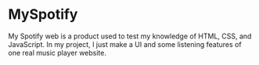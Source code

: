 # MySpotify
My Spotify web is a product used to test my knowledge of HTML, CSS, and JavaScript. In my project, I just make a UI and some listening features of one real music player website.

